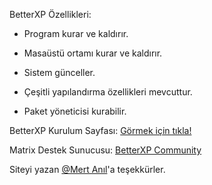 BetterXP Özellikleri:
- Program kurar ve kaldırır.

- Masaüstü ortamı kurar ve kaldırır.

- Sistem günceller.

- Çeşitli yapılandırma özellikleri mevcuttur.

- Paket yöneticisi kurabilir.

BetterXP Kurulum Sayfası:
[Görmek için tıkla!](https://betterxp.ml/pages/betterxp.html)

Matrix Destek Sunucusu:
[BetterXP Community](https://matrix.to/#/#betterxp-community:kde.org)

Siteyi yazan [@Mert Anıl](https://github.com/stropen)'a teşekkürler.
